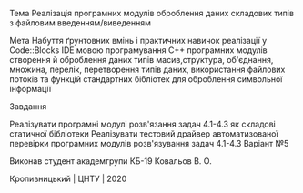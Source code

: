Тема Реалізація програмних модулів оброблення даних складових типів з файловим введенням/виведенням

Мета Набуття ґрунтовних вмінь і практичних навичок реалізації у Code::Blocks IDE мовою програмування С++ програмних модулів створення й оброблення даних типів масив,структура, об'єднання, множина, перелік, перетворення типів даних, використання файлових потоків та функцій стандартних бібліотек для оброблення символьної інформації

Завдання

Реалізувати програмні модулі розв'язання задач 4.1-4.3 як складові статичної бібліотеки  Реалізувати тестовий драйвер автоматизованої перевірки програмних модулів розв'язування задач 4.1-4.3 Варіант №5

Виконав студент академгрупи КБ-19 Ковальов В. О.

Кропивницький | ЦНТУ | 2020
